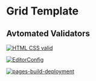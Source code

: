 # Grid Template

## Avtomated Validators

[![HTML CSS valid](https://github.com/garanzhaM/grid-template/actions/workflows/HTML5Validator.yml/badge.svg)](https://github.com/garanzhaM/grid-template/actions/workflows/HTML5Validator.yml)

[![EditorConfig](https://github.com/garanzhaM/grid-template/actions/workflows/EditorConfig.yml/badge.svg)](https://github.com/garanzhaM/grid-template/actions/workflows/EditorConfig.yml)

[![pages-build-deployment](https://github.com/garanzhaM/grid-template/actions/workflows/pages/pages-build-deployment/badge.svg)](https://github.com/garanzhaM/grid-template/actions/workflows/pages/pages-build-deployment)
